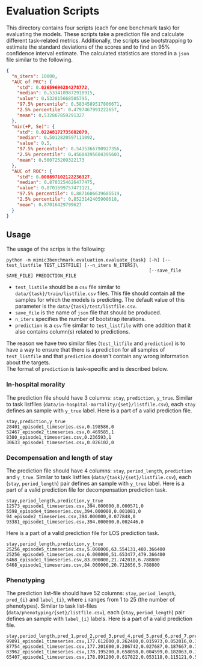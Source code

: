 # Evaluation Scripts

This directory contains four scripts (each for one benchmark task) for evaluating the models.
These scripts take a prediction file and calculate different task-related metrics.
Additionally, the scripts use bootstrapping to estimate the standard deviations of the scores and to find an 95% confidence interval estimate.
The calculated statistics are stored in a `json` file similar to the following.
```json
{
  "n_iters": 10000,
  "AUC of PRC": {
    "std": 0.02659696284278772,
    "median": 0.5334109872918915,
    "value": 0.532815668505795,
    "97.5% percentile": 0.5834589517806671,
    "2.5% percentile": 0.4797467991222657,
    "mean": 0.532867859291327
  },
  "min(+P, Se)": {
    "std": 0.02248172735602079,
    "median": 0.5012820597111092,
    "value": 0.5,
    "97.5% percentile": 0.5435366790927356,
    "2.5% percentile": 0.45604395604395603,
    "mean": 0.500725209322173
  },
  "AUC of ROC": {
    "std": 0.008897102122236327,
    "median": 0.8703254626477475,
    "value": 0.8701699757471121,
    "97.5% percentile": 0.8871606639685519,
    "2.5% percentile": 0.8523142405908618,
    "mean": 0.87016429799627
  }
}
```

## Usage

The usage of the scrips is the following:
```
python -m mimic3benchmark.evaluation.evaluate_{task} [-h] [--test_listfile TEST_LISTFILE] [--n_iters N_ITERS]\
                                                     [--save_file SAVE_FILE] PREDICTION_FILE
```

* `test_listile` should be a `csv` file similar to `data/{task}/train/listfile.csv` files.
This file should contain all the samples for which the models is predicting.
The default value of this parameter is the `data/{task}/test/listfile.csv`.
* `save_file` is the name of `json` file that should be produced.
* `n_iters` specifies the number of bootstrap iterations.
* `prediction` is a `csv` file similar to `test_listfile` with one addition that it also contains column(s) related to predictions.

The reason we have two similar files (`test_litfile` and `prediction`) is to have a way to ensure that there is a prediction for all samples of `test_listfile` and that `prediction` doesn't contain any wrong information about the targets.  
The format of `prediction` is task-specific and is described below.

### In-hospital morality
The prediction file should have 3 columns: `stay`, `prediction`, `y_true`.
Similar to task listfiles (`data/in-hospital-mortality/{set}/listfile.csv`), each `stay` defines an sample with `y_true` label.
Here is a part of a valid prediction file.
```angular2html
stay,prediction,y_true
28401_episode1_timeseries.csv,0.198586,0
52467_episode2_timeseries.csv,0.469585,1
8380_episode1_timeseries.csv,0.236593,1
30633_episode1_timeseries.csv,0.026102,0
```

### Decompensation and length of stay
The prediction file should have 4 columns: `stay`, `period_length`, `prediction` and `y_true`.
Similar to task listfiles (`data/{task}/{set}/listfile.csv`), each (`stay`, `period_length`) pair defines an sample with `y_true` label.
Here is a part of a valid prediction file for decompensation prediction task.
```angular2html
stay,period_length,prediction,y_true
12573_episode1_timeseries.csv,394.000000,0.000571,0
5598_episode4_timeseries.csv,394.000000,0.001081,0
94_episode2_timeseries.csv,394.000000,0.077848,0
93381_episode1_timeseries.csv,394.000000,0.002446,0
```
Here is a part of a valid prediction file for LOS prediction task.
```angular2html
stay,period_length,prediction,y_true
25256_episode5_timeseries.csv,5.000000,63.554131,480.366400
25256_episode5_timeseries.csv,6.000000,51.653477,479.366400
6468_episode1_timeseries.csv,83.000000,21.742018,6.788800
6468_episode1_timeseries.csv,84.000000,20.712656,5.788800
```

### Phenotyping
The prediction list-file should have 52 columns: `stay`, `period_length`, `pred_{i}` and `label_{i}`, where `i` ranges from 1 to 25 (the number of phenotypes).
Similar to task list-files (`data/phenotyping/{set}/listfile.csv`), each (`stay`, `period_length`) pair defines an sample with `label_{i}` labels.
Here is a part of a valid prediction file.
```angular2html
stay,period_length,pred_1,pred_2,pred_3,pred_4,pred_5,pred_6,pred_7,pred_8,pred_9,pred_10,pred_11,pred_12,pred_13,pred_14,pred_15,pred_16,pred_17,pred_18,pred_19,pred_20,pred_21,pred_22,pred_23,pred_24,pred_25,label_1,label_2,label_3,label_4,label_5,label_6,label_7,label_8,label_9,label_10,label_11,label_12,label_13,label_14,label_15,label_16,label_17,label_18,label_19,label_20,label_21,label_22,label_23,label_24,label_25
99091_episode1_timeseries.csv,177.612000,0.262400,0.015973,0.052016,0.333623,0.071021,0.321734,0.074759,0.026440,0.279651,0.113590,0.002932,0.023886,0.132705,0.338218,0.458486,0.021708,0.059589,0.113542,0.329968,0.236365,0.191117,0.496825,0.764580,0.111754,0.018451,0,0,0,0,0,0,0,0,0,0,0,0,0,1,1,0,0,0,0,0,0,1,0,0,0
87754_episode1_timeseries.csv,177.201600,0.206742,0.027687,0.187667,0.783724,0.234875,0.275119,0.707655,0.136530,0.468962,0.638654,0.034629,0.312135,0.487467,0.573972,0.347912,0.024706,0.183768,0.136024,0.099600,0.051225,0.273147,0.072753,0.146137,0.057414,0.069350,0,0,0,1,0,0,0,0,1,1,0,1,0,1,0,0,0,1,0,0,0,0,0,0,1
83962_episode1_timeseries.csv,178.195200,0.658058,0.004599,0.182063,0.716813,0.736834,0.100796,0.248655,0.244482,0.750731,0.655207,0.317332,0.404463,0.491454,0.236359,0.516147,0.133137,0.685693,0.290062,0.045600,0.005601,0.106505,0.065165,0.028664,0.330075,0.268535,1,0,0,1,0,0,1,0,0,0,1,0,0,1,1,0,0,1,0,0,0,0,1,1,1
65407_episode1_timeseries.csv,178.891200,0.617822,0.053118,0.115121,0.571016,0.088866,0.204868,0.366116,0.029166,0.394338,0.153550,0.083783,0.259495,0.133264,0.412249,0.679179,0.111867,0.096425,0.145118,0.075616,0.175652,0.194995,0.606794,0.936352,0.657388,0.298098,1,0,0,0,0,0,0,0,0,0,1,0,1,1,0,0,0,0,0,1,1,0,1,0,0
```
